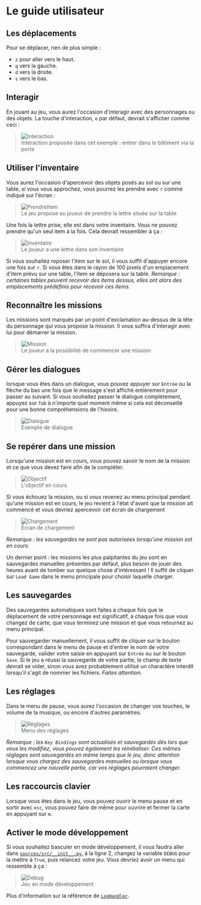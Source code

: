 # Le guide utilisateur

## Les déplacements

Pour se déplacer, rien de plus simple :
- `z` pour aller vers le haut.
- `q` vers la gauche.
- `d` vers la droite.
- `s` vers le bas.

## Interagir

En jouant au jeu, vous aurez l'occasion d'interagir avec des personnages ou des objets.
La touche d'interaction, `e` par défaut, devrait s'afficher comme ceci :

> ![Interaction](../exemples/user_guide_1.png) \
> Interaction proposée dans cet exemple : entrer dans le bâtiment via la porte

## Utiliser l'inventaire

Vous aurez l'occasion d'apercevoir des objets posés au sol ou sur une table, si vous vous approchez, vous pourrez les prendre avec `r` comme indiqué sur l'écran :

> ![PrendreItem](../exemples/user_guide_2.png) \
> Le jeu propose au joueur de prendre la lettre située sur la table

Une fois la lettre prise, elle est dans votre inventaire. Vous ne pouvez prendre qu'un seul item à la fois. Cela devrait ressembler à ça :

> ![Inventaire](../exemples/user_guide_3.png) \
> Le joueur a une lettre dans son inventaire

Si vous souhaitez reposer l'item sur le sol, il vous suffit d'appuyer encore une fois sur `r`. Si vous êtes dans le rayon de 100 pixels d'un emplacement d'item prévu sur une table, l'item se déposera sur la table.
*Remarque : certaines tables peuvent recevoir des items dessus, elles ont alors des emplacements prédéfinis pour recevoir ces items.*

## Reconnaître les missions

Les missions sont marqués par un point d'exclamation au-dessus de la tête du personnage qui vous propose la mission. Il vous suffira d'interagir avec lui pour démarrer la mission.

> ![Mission](../exemples/user_guide_4.png) \
> Le joueur a la possibilité de commencer une mission

## Gérer les dialogues

lorsque vous êtes dans un dialogue, vous pouvez appuyer sur `Entrée` ou la flèche du bas une fois que le message s'est affiché entièrement pour passer au suivant.
Si vous souhaitez passer le dialogue complètement, appuyez sur `Tab` à n'importe quel moment même si cela est déconseillé pour une bonne compréhensions de l'hisoire.

> ![Dialogue](../exemples/user_guide_5.png) \
> Exemple de dialogue

## Se repérer dans une mission

Lorsqu'une mission est en cours, vous pouvez savoir le nom de la mission et ce que vous devez faire afin de la compléter.

> ![Objectif](../exemples/user_guide_6.png) \
> L'objectif en cours

Si vous échouez la mission, ou si vous revenez au menu principal pendant qu'une mission est en cours, le jeu revient à l'état d'avant que la mission ait commencé et vous devriez apercevoir cet écran de chargement

> ![Chargement](../exemples/user_guide_7.png) \
> Écran de chargement

*Remarque : les sauvegardes ne sont pas autorisées lorsqu'une mission est en cours.*

Un dernier point : les missions les plus palpitantes du jeu sont en sauvegardes manuelles présentes par défaut, plus besoin de jouer des heures avant de tomber sur quelque chose d'intéressant ! Il suffit de cliquer sur `Load Game` dans le menu principale pour choisir laquelle charger.

## Les sauvegardes

Des sauvegardes automatiques sont faites à chaque fois que le déplacement de votre personnage est significatif, à chaque fois que vous changez de carte, que vous terminez une mission et que vous retournez au menu principal.

Pour sauvegarder manuellement, il vous suffit de cliquer sur le bouton correspondant dans le menu de pause et d'entrer le nom de votre sauvegarde, valider votre saisie en appuyant sur `Entrée` ou sur le bouton `Save`. Si le jeu a réussi la sauvegarde de votre partie, le champ de texte devrait se vider, sinon vous avez probablement utilisé un charactère interdit lorsqu'il s'agit de nommer les fichiers. *Faites attention.*

## Les réglages

Dans le menu de pause, vous aurez l'occasion de changer vos touches, le volume de la musique, ou encore d'autres paramètres.

> ![Réglages](../exemples/user_guide_8.png) \
> Menu des réglages

*Remarque : les `Key Bindings` sont actualisés et sauvegardés dès lors que vous les modifiez, vous pouvez également les réinitialiser. Ces mêmes réglages sont sauvegardés en même temps que le jeu, donc attention lorsque vous chargez des sauvegardes manuelles ou lorsque vous commencez une nouvelle partie, car vos réglages pourraient changer.*

## Les raccourcis clavier

Lorsque vous êtes dans le jeu, vous pouvez ouvrir le menu pause et en sortir avec `esc`, vous pouvez faire de même pour ouvrire et fermer la carte en appuyant sur `m`.

## Activer le mode développement

Si vous souhaitez basculer en mode développement, il vous faudra aller dans [`sources/src/__init__.py`](../sources/src/__init__.py), à la ligne 2, changez la variable `DEBUG` pour la mettre à *`True`*, puis relancez votre jeu. Vous devriez avoir un menu qui ressemble à ça :

> ![Debug](../exemples/user_guide_9.png) \
> Jeu en mode développement

Plus d'information sur la référence de [`LogHandler`](utils/log_handler.md).
